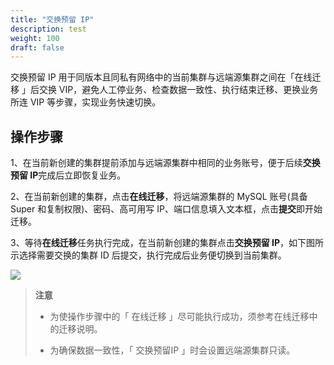 ```yaml
---
title: "交换预留 IP"
description: test
weight: 100
draft: false
---
```



交换预留 IP 用于同版本且同私有网络中的当前集群与远端源集群之间在「在线迁移 」后交换 VIP，避免人工停业务、检查数据一致性、执行结束迁移、更换业务所连 VIP 等步骤，实现业务快速切换。

## 操作步骤

1、在当前新创建的集群提前添加与远端源集群中相同的业务账号，便于后续**交换预留 IP**完成后立即恢复业务。

2、在当前新创建的集群，点击**在线迁移**，将远端源集群的 MySQL 账号(具备 Super 和复制权限)、密码、高可用写 IP、端口信息填入文本框，点击**提交**即开始迁移。

3、等待**在线迁移**任务执行完成，在当前新创建的集群点击**交换预留 IP**，如下图所示选择需要交换的集群 ID 后提交，执行完成后业务便切换到当前集群。

![](../../_images/exchange_reserved_ips.png)

> **注意**
> - 为使操作步骤中的「 在线迁移 」尽可能执行成功，须参考在线迁移中的迁移说明。
> 
> - 为确保数据一致性，「 交换预留IP 」时会设置远端源集群只读。





